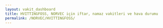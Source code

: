 ```yaml
---
layout: vakit_dashboard
title: HVITTINGFOSS, NORVEC için iftar, namaz vakitleri ve hava durumu - ilçe/eyalet seç
permalink: /NORVEC/HVITTINGFOSS/
---
```


<script type="text/javascript">
  var GLOBAL_COUNTRY = 'NORVEC';
  var GLOBAL_CITY = 'HVITTINGFOSS';
  var GLOBAL_STATE = '';
  var lat = 72;
  var lon = 21;
</script>
